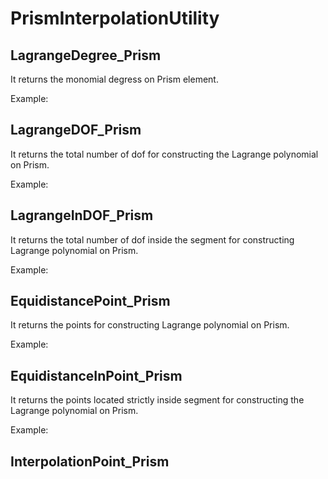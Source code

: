 # PrismInterpolationUtility

## LagrangeDegree_Prism

It returns the monomial degress on Prism element.

Example:

<!-- - [[Utility_test_31]] -->

## LagrangeDOF_Prism

It returns the total number of dof for constructing the Lagrange polynomial on
 Prism.

Example:

<!-- - [[Utility_test_31]] -->

## LagrangeInDOF_Prism

It returns the total number of dof inside the segment for constructing Lagrange polynomial on Prism.

Example:

<!-- - [[Utility_test_31]] -->

## EquidistancePoint_Prism

It returns the points for constructing Lagrange polynomial on Prism.

Example:

<!-- - [[Utility_test_32]] -->

## EquidistanceInPoint_Prism

It returns the points located strictly inside segment for constructing the Lagrange polynomial on Prism.

Example:

<!-- - [[Utility_test_33]] -->

## InterpolationPoint_Prism
